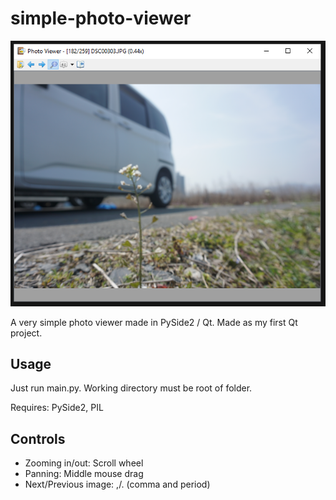 # simple-photo-viewer

![](md-img/2020-12-07-19-25-53.png)

A very simple photo viewer made in PySide2 / Qt. Made as my first Qt project.

## Usage

Just run main.py. Working directory must be root of folder.

Requires: PySide2, PIL

## Controls

- Zooming in/out: Scroll wheel
- Panning: Middle mouse drag
- Next/Previous image: ,/. (comma and period)